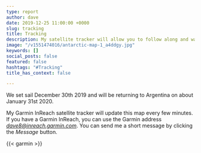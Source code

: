 ```yaml
---
type: report
author: dave
date: 2019-12-25 11:00:00 +0000
slug: tracking
title: Tracking
description: My satellite tracker will allow you to follow along and watch my progress.
image: "/v1551474016/antarctic-map-1_a4ddgy.jpg"
keywords: []
social_posts: false
featured: false
hashtags: "#Tracking"
title_has_context: false

---
```

We set sail December 30th 2019 and will be returning to Argentina on about January 31st 2020. 

My Garmin InReach satellite tracker will update this map every few minutes. If you have a Garmin InReach, you can use the Garmin address *dave8@inreach.garmin.com*. You can send me a short message by clicking the *Message* button.

{{< garmin >}}